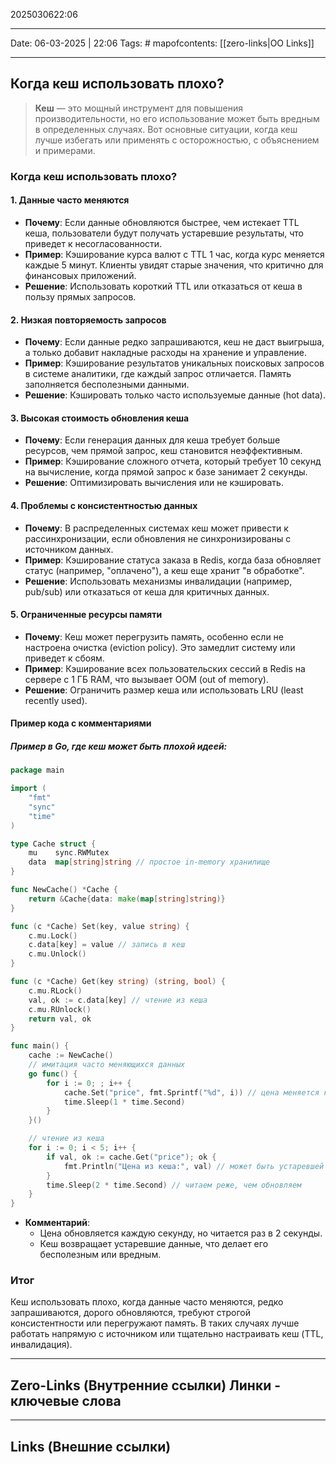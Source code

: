 2025030622:06
___
Date: 06-03-2025 | 22:06
Tags: #
mapofcontents: [[zero-links|OO Links]]
___
## Когда кеш использовать плохо?

> **Кеш** — это мощный инструмент для повышения производительности, но его использование может быть вредным в определенных случаях. Вот основные ситуации, когда кеш лучше избегать или применять с осторожностью, с объяснением и примерами.

### Когда кеш использовать плохо?

#### 1. Данные часто меняются

- **Почему**: Если данные обновляются быстрее, чем истекает TTL кеша, пользователи будут получать устаревшие результаты, что приведет к несогласованности.
- **Пример**: Кэширование курса валют с TTL 1 час, когда курс меняется каждые 5 минут. Клиенты увидят старые значения, что критично для финансовых приложений.
- **Решение**: Использовать короткий TTL или отказаться от кеша в пользу прямых запросов.

#### 2. Низкая повторяемость запросов

- **Почему**: Если данные редко запрашиваются, кеш не даст выигрыша, а только добавит накладные расходы на хранение и управление.
- **Пример**: Кэширование результатов уникальных поисковых запросов в системе аналитики, где каждый запрос отличается. Память заполняется бесполезными данными.
- **Решение**: Кэшировать только часто используемые данные (hot data).

#### 3. Высокая стоимость обновления кеша

- **Почему**: Если генерация данных для кеша требует больше ресурсов, чем прямой запрос, кеш становится неэффективным.
- **Пример**: Кэширование сложного отчета, который требует 10 секунд на вычисление, когда прямой запрос к базе занимает 2 секунды.
- **Решение**: Оптимизировать вычисления или не кэшировать.

#### 4. Проблемы с консистентностью данных

- **Почему**: В распределенных системах кеш может привести к рассинхронизации, если обновления не синхронизированы с источником данных.
- **Пример**: Кэширование статуса заказа в Redis, когда база обновляет статус (например, "оплачено"), а кеш еще хранит "в обработке".
- **Решение**: Использовать механизмы инвалидации (например, pub/sub) или отказаться от кеша для критичных данных.

#### 5. Ограниченные ресурсы памяти

- **Почему**: Кеш может перегрузить память, особенно если не настроена очистка (eviction policy). Это замедлит систему или приведет к сбоям.
- **Пример**: Кэширование всех пользовательских сессий в Redis на сервере с 1 ГБ RAM, что вызывает OOM (out of memory).
- **Решение**: Ограничить размер кеша или использовать LRU (least recently used).

#### Пример кода с комментариями
##### Пример в Go, где кеш может быть плохой идеей:
```go
package main

import (
    "fmt"
    "sync"
    "time"
)

type Cache struct {
    mu    sync.RWMutex
    data  map[string]string // простое in-memory хранилище
}

func NewCache() *Cache {
    return &Cache{data: make(map[string]string)}
}

func (c *Cache) Set(key, value string) {
    c.mu.Lock()
    c.data[key] = value // запись в кеш
    c.mu.Unlock()
}

func (c *Cache) Get(key string) (string, bool) {
    c.mu.RLock()
    val, ok := c.data[key] // чтение из кеша
    c.mu.RUnlock()
    return val, ok
}

func main() {
    cache := NewCache()
    // имитация часто меняющихся данных
    go func() {
        for i := 0; ; i++ {
            cache.Set("price", fmt.Sprintf("%d", i)) // цена меняется каждую секунду
            time.Sleep(1 * time.Second)
        }
    }()

    // чтение из кеша
    for i := 0; i < 5; i++ {
        if val, ok := cache.Get("price"); ok {
            fmt.Println("Цена из кеша:", val) // может быть устаревшей
        }
        time.Sleep(2 * time.Second) // читаем реже, чем обновляем
    }
}
```

- **Комментарий**:
    - Цена обновляется каждую секунду, но читается раз в 2 секунды.
    - Кеш возвращает устаревшие данные, что делает его бесполезным или вредным.

### Итог

Кеш использовать плохо, когда данные часто меняются, редко запрашиваются, дорого обновляются, требуют строгой консистентности или перегружают память. В таких случаях лучше работать напрямую с источником или тщательно настраивать кеш (TTL, инвалидация).

-----
**Zero-Links**  (Внутренние ссылки) Линки - ключевые слова
-

------
**Links** (Внешние ссылки)
-
